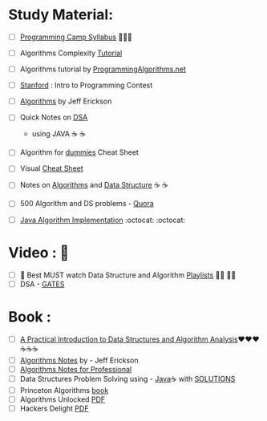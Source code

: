 # Study Material: 
- [ ] [Programming Camp Syllabus](https://docs.google.com/document/d/1_dc3Ifg7Gg1LxhiqMMmE9UbTsXpdRiYh4pKILYG2eA4/edit) :rainbow::rainbow::rainbow:
- [ ] Algorithms Complexity [Tutorial](http://discrete.gr/complexity/)
- [ ] Algorithms tutorial by [ProgrammingAlgorithms.net](https://www.programming-algorithms.net/)
- [ ] [Stanford](https://web.stanford.edu/class/cs97si/) : Intro to Programming Contest
- [ ] [Algorithms](http://jeffe.cs.illinois.edu/teaching/algorithms/) by Jeff Erickson
- [ ] Quick Notes on [DSA](https://sites.google.com/site/bassamhaddadsite/lecture-notes-Data-Structures-Java) 
    - using JAVA :coffee: :coffee: 
- [ ] Algorithm for [dummies](http://www.dummies.com/programming/big-data/algorithms-dummies-cheat-sheet/) Cheat Sheet
- [ ] Visual [Cheat Sheet](https://sinon.org/algorithms/)
- [ ] Notes on [Algorithms](http://cs.lmu.edu/~ray/classes/a/) and [Data Structure](http://cs.lmu.edu/~ray/classes/dsa/)  :coffee: :coffee: 



- [ ] 500 Algorithm and DS problems - [Quora](https://techiedelight.quora.com/500-Data-Structures-and-Algorithms-practice-problems-and-their-solutions)
- [ ] [Java Algorithm Implementation](https://github.com/phishman3579/java-algorithms-implementation) :octocat: :octocat:

# Video : :movie_camera:
- [ ] :pushpin: Best MUST watch Data Structure and Algorithm [Playlists](https://www.youtube.com/user/purpongie/playlists) :triangular_flag_on_post::triangular_flag_on_post: :triangular_flag_on_post::triangular_flag_on_post:
- [ ] DSA - [GATES](https://www.youtube.com/playlist?list=PLsFENPUZBqipuTJXgm7xAOR0UnY_8OY07)

# Book :
- [ ] [A Practical Introduction to Data Structures and Algorithm Analysis](http://courses.cs.vt.edu/cs3114/Spring09/book.pdf):heart::heart::heart::coffee::coffee::coffee:
- [ ] [Algorithms Notes](http://jeffe.cs.illinois.edu/teaching/algorithms/all-algorithms.pdf) by - Jeff Erickson
- [ ] [Algorithms Notes for Professional](https://www.google.com/search?q=Algorithms+Notes+For+Professionals+pdf&spell=1&sa=X&ved=0ahUKEwib7tuen53aAhVHslMKHdfAAcQQBQgmKAA&biw=1438&bih=759&dpr=2)
- [ ] Data Structures Problem Solving using - [Java](https://cscnt.savannahstate.edu/StudentFiles/Data_Structure/Data-Structures-Problem-Solving-Using-Java.pdf):coffee: with [SOLUTIONS](http://www.cse.chalmers.se/~holmer/Kurser/LET3750105/weiss_answers.pdf)
- [ ] Princeton Algorithms [book](http://www.albertstam.com/Algorithms.pdf)
- [ ] Algorithms Unlocked [PDF](http://www.dahlan.web.id/files/ebooks/2013%20Algorithms_Unlocked.pdf)
- [ ] Hackers Delight [PDF](https://github.com/lancetw/ebook-1/blob/master/02_algorithm/Hacker's%20Delight%202nd%20Edition.pdf)

